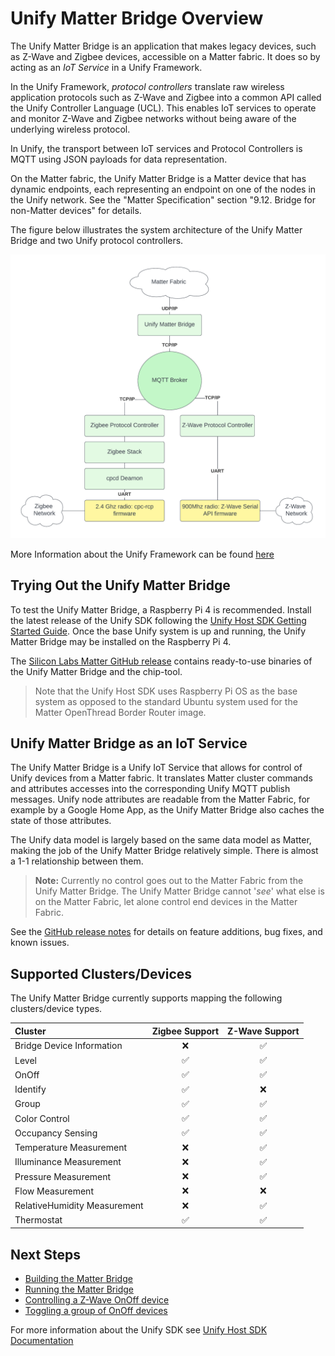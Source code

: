 # Unify Matter Bridge Overview

The Unify Matter Bridge is an application that makes legacy devices, such as
Z-Wave and Zigbee devices, accessible on a Matter fabric. It does so by acting
as an _IoT Service_ in a Unify Framework.

In the Unify Framework, _protocol controllers_ translate raw wireless
application protocols such as Z-Wave and Zigbee into a common API called the
Unify Controller Language (UCL). This enables IoT services to operate and
monitor Z-Wave and Zigbee networks without being aware of the underlying
wireless protocol.

In Unify, the transport between IoT services and Protocol Controllers is MQTT
using JSON payloads for data representation.

On the Matter fabric, the Unify Matter Bridge is a Matter device that has
dynamic endpoints, each representing an endpoint on one of the nodes in the
Unify network. See the "Matter Specification" section "9.12. Bridge for
non-Matter devices" for details.

The figure below illustrates the system architecture of the Unify Matter Bridge
and two Unify protocol controllers.

![UnifyMatterBridgeSystem](UnifyMatterSystem.png)

More Information about the Unify Framework can be found
[here](https://siliconlabs.github.io/UnifySDK/doc/UnifySDK.html)

## Trying Out the Unify Matter Bridge

To test the Unify Matter Bridge, a Raspberry Pi 4 is recommended. Install the
latest release of the Unify SDK following the
[Unify Host SDK Getting Started Guide](https://siliconlabs.github.io/UnifySDK/doc/getting_started.html).
Once the base Unify system is up and running, the Unify Matter Bridge may be
installed on the Raspberry Pi 4.

The
[Silicon Labs Matter GitHub release](https://github.com/SiliconLabs/matter/releases)
contains ready-to-use binaries of the Unify Matter Bridge and the chip-tool.

> Note that the Unify Host SDK uses Raspberry Pi OS as the base system as
> opposed to the standard Ubuntu system used for the Matter OpenThread Border
> Router image.

## Unify Matter Bridge as an IoT Service

The Unify Matter Bridge is a Unify IoT Service that allows for control of Unify
devices from a Matter fabric. It translates Matter cluster commands and
attributes accesses into the corresponding Unify MQTT publish messages. Unify
node attributes are readable from the Matter Fabric, for example by a Google
Home App, as the Unify Matter Bridge also caches the state of those attributes.

The Unify data model is largely based on the same data model as Matter, making
the job of the Unify Matter Bridge relatively simple. There is almost a 1-1
relationship between them.

> **Note:** Currently no control goes out to the Matter Fabric from the Unify
> Matter Bridge. The Unify Matter Bridge cannot '_see_' what else is on the
> Matter Fabric, let alone control end devices in the Matter Fabric.

See the [GitHub release notes](https://github.com/SiliconLabs/matter/releases)
for details on feature additions, bug fixes, and known issues.

## Supported Clusters/Devices

The Unify Matter Bridge currently supports mapping the following clusters/device
types.

| Cluster                       |Zigbee Support| Z-Wave Support|
| :---------------------------- | :-----: | :-----: |
| Bridge Device Information     |❌|✅| 
| Level                         |✅|✅|
| OnOff                         |✅|✅|
| Identify                      |✅|❌|
| Group                         |✅|✅|
| Color Control                 |✅|✅|
| Occupancy Sensing             |✅|✅|
| Temperature Measurement       |❌|✅|
| Illuminance Measurement       |❌|✅|
| Pressure Measurement          |❌|✅|
| Flow Measurement              |❌|❌|
| RelativeHumidity Measurement  |❌|✅|
| Thermostat            |✅|✅|

## Next Steps

-   [Building the Matter Bridge](./readme_building.md)
-   [Running the Matter Bridge](./readme_user.md#running-the-matter-bridge)
-   [Controlling a Z-Wave OnOff device](./readme_user.md#toggle-an-onoff-device)
-   [Toggling a group of OnOff devices](./readme_user.md#toggle-a-group-of-onoff-devices)

For more information about the Unify SDK see
[Unify Host SDK Documentation](https://siliconlabs.github.io/UnifySDK/doc/UnifySDK.html)
